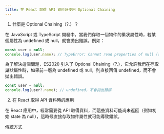 ```yaml
---
title: 在 React 取得 API 資料時使用 Optional Chaining
---
```


1. 什麼是 Optional Chaining（?.）？

在 JavaScript 或 TypeScript 開發中，當我們存取一個物件的巢狀屬性時，若某個屬性為 undefined 或 null，就會拋出錯誤。例如：

```jsx
const user = null;
console.log(user.name); // TypeError: Cannot read properties of null (reading 'name')
```

為了解決這個問題，ES2020 引入了 Optional Chaining（?.），它允許我們在存取巢狀屬性時，如果前一層為 undefined 或 null，則直接回傳 undefined，而不會拋出錯誤。

```jsx
const user = null;
console.log(user?.name); // undefined，不會拋出錯誤
```

2. 在 React 取得 API 資料時的應用

在 React 應用中，經常需要從 API 取得資料，而這些資料可能尚未返回（例如初始 state 為 null），這時候直接存取物件屬性就可能導致錯誤。

傳統方式
